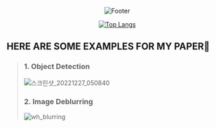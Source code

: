 <div align=center>
 
![Footer](https://capsule-render.vercel.app/api?type=waving&color=timeGradient&height=200&section=footer&fontSize=50&text=⚡⚡⚡⚡⚡⚡⚡⚡)
 
[![Top Langs](https://github-readme-stats.vercel.app/api/top-langs/?username=ohjunee&layout=compact&hide_rank=true&card_width=800)](https://github.com/ohjunee/github-readme-stats)
 </div>  
 
 ## HERE ARE SOME EXAMPLES FOR MY PAPER🔭

> ### 1. Object Detection  
> ![스크린샷_20221227_050840](https://user-images.githubusercontent.com/49416429/209580526-5afb4039-6e05-41f3-866d-5eda19b421ba.png)
>   
> ### 2. Image Deblurring  
> ![wh_blurring](https://user-images.githubusercontent.com/49416429/209651222-11363520-277c-41aa-b478-824acc766506.png)


<!--

**ohjunee/ohjunee** is a ✨ _special_ ✨ repository because its `README.md` (this file) appears on your GitHub profile.

Here are some ideas to get you started:

- 🔭 I’m currently working on ...
- 🌱 I’m currently learning ...
- 👯 I’m looking to collaborate on ...
- 🤔 I’m looking for help with ...
- 💬 Ask me about ...
- 📫 How to reach me: ...
- 😄 Pronouns: ...
- ⚡ Fun fact: ...
-->
